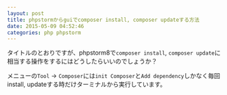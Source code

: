 ```yaml
---
layout: post
title: phpstormからguiでcomposer install, composer updateする方法
date: 2015-05-09 04:52:46
categories: php phpstorm
---
```

<!-- {% raw %} -->
<p>タイトルのとおりですが、phpstorm8で<code>composer install</code>, <code>composer update</code>に相当する操作をするにはどうしたらいいのでしょうか？</p>

<p>メニューの<code>Tool</code> -> <code>Composer</code>には<code>init Composer</code>と<code>Add dependency</code>しかなく毎回install, updateする時だけターミナルから実行しています。</p>
<!-- {% endraw %} -->
